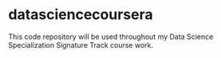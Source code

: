 datasciencecoursera
===================

This code repository will be used throughout my Data Science Specialization Signature Track course work.
